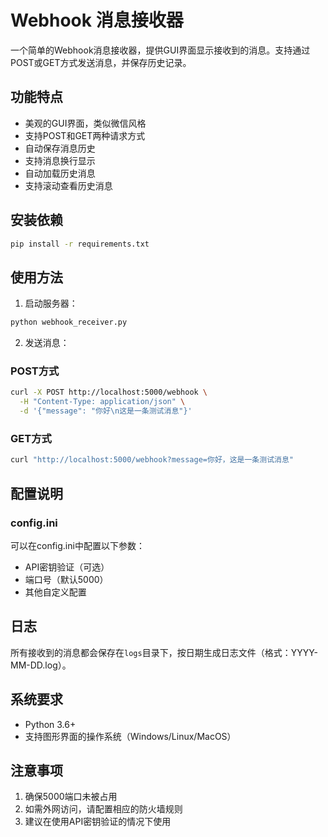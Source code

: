 # Webhook 消息接收器

一个简单的Webhook消息接收器，提供GUI界面显示接收到的消息。支持通过POST或GET方式发送消息，并保存历史记录。

## 功能特点

- 美观的GUI界面，类似微信风格
- 支持POST和GET两种请求方式
- 自动保存消息历史
- 支持消息换行显示
- 自动加载历史消息
- 支持滚动查看历史消息

## 安装依赖

```bash
pip install -r requirements.txt
```

## 使用方法

1. 启动服务器：

```bash
python webhook_receiver.py
```

2. 发送消息：

### POST方式

```bash
curl -X POST http://localhost:5000/webhook \
  -H "Content-Type: application/json" \
  -d '{"message": "你好\n这是一条测试消息"}'
```

### GET方式

```bash
curl "http://localhost:5000/webhook?message=你好，这是一条测试消息"
```

## 配置说明

### config.ini

可以在config.ini中配置以下参数：
- API密钥验证（可选）
- 端口号（默认5000）
- 其他自定义配置

## 日志

所有接收到的消息都会保存在`logs`目录下，按日期生成日志文件（格式：YYYY-MM-DD.log）。

## 系统要求

- Python 3.6+
- 支持图形界面的操作系统（Windows/Linux/MacOS）

## 注意事项

1. 确保5000端口未被占用
2. 如需外网访问，请配置相应的防火墙规则
3. 建议在使用API密钥验证的情况下使用
